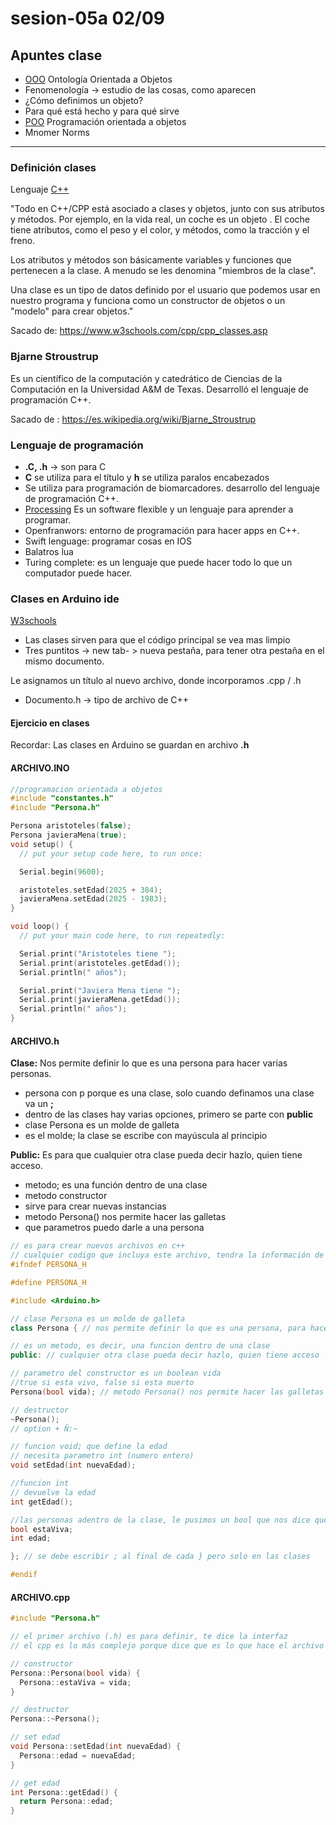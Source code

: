 # sesion-05a 02/09

## Apuntes clase

- [OOO](https://en.wikipedia.org/wiki/Object-oriented_ontology) Ontología Orientada a Objetos
- Fenomenología -> estudio de las cosas, como aparecen
- ¿Cómo definimos un objeto?
- Para qué está hecho y para qué sirve
- [POO](https://es.wikipedia.org/wiki/Programaci%C3%B3n_orientada_a_objetos) Programación orientada a objetos
- Mnomer Norms

---

### Definición clases

Lenguaje [C++](https://es.wikipedia.org/wiki/C%2B%2B)

"Todo en C++/CPP está asociado a clases y objetos, junto con sus atributos y métodos. Por ejemplo, en la vida real, un coche es un objeto . El coche tiene atributos, como el peso y el color, y métodos, como la tracción y el freno.

Los atributos y métodos son básicamente variables y funciones que pertenecen a la clase. A menudo se les denomina "miembros de la clase".

Una clase es un tipo de datos definido por el usuario que podemos usar en nuestro programa y funciona como un constructor de objetos o un "modelo" para crear objetos."

Sacado de: <https://www.w3schools.com/cpp/cpp_classes.asp>

### Bjarne Stroustrup

Es un científico de la computación y catedrático de Ciencias de la Computación en la Universidad A&M de Texas.  Desarrolló el lenguaje de programación C++.

Sacado de : <https://es.wikipedia.org/wiki/Bjarne_Stroustrup>

### Lenguaje de programación

- **.C, .h** -> son para C
- **C** se utiliza para  el título y **h** se  utiliza paralos encabezados
- Se utiliza para programación de biomarcadores.
  desarrollo del lenguaje de programación C++.
- [Processing](https://processing.org/) Es un software flexible y un lenguaje para aprender a programar.
- Openfranwors: entorno de programación para hacer apps en C++.
- Swift lenguage: programar cosas en IOS
- Balatros lua
- Turing complete: es un lenguaje que puede hacer todo lo que un computador puede hacer.

### Clases en Arduino ide

[W3schools](https://www.w3schools.com/cpp/cpp_classes.asp)

- Las clases sirven para que el código principal se vea mas limpio
- Tres puntitos -> new tab- > nueva pestaña, para tener otra pestaña en el mismo documento.

Le asignamos un título al nuevo archivo, donde incorporamos .cpp / .h

- Documento.h -> tipo de archivo de C++

#### Ejercicio en clases

Recordar: Las clases en Arduino se guardan en archivo **.h**

#### ARCHIVO.INO

```cpp
//programacion orientada a objetos
#include "constantes.h"
#include "Persona.h"

Persona aristoteles(false);
Persona javieraMena(true);
void setup() {
  // put your setup code here, to run once:

  Serial.begin(9600);

  aristoteles.setEdad(2025 + 384);
  javieraMena.setEdad(2025 - 1983);
}

void loop() {
  // put your main code here, to run repeatedly:

  Serial.print("Aristoteles tiene ");
  Serial.print(aristoteles.getEdad());
  Serial.println(" años");

  Serial.print("Javiera Mena tiene ");
  Serial.print(javieraMena.getEdad());
  Serial.println(" años");
}
```

#### ARCHIVO.h

**Clase:** Nos permite definir lo que es una persona para hacer varias personas.

- persona con p porque es una clase, solo cuando definamos una clase va un **;**
- dentro de las clases hay varias opciones, primero se parte con **public**
- clase Persona es un molde de galleta
- es el molde; la clase se escribe con mayúscula al principio

**Public:** Es para que cualquier otra clase pueda decir hazlo, quien tiene acceso.

- metodo; es una función dentro de una clase
- metodo constructor
- sirve para crear nuevas instancias
- metodo Persona() nos permite hacer las galletas
- que parametros puedo darle a una persona

```cpp
// es para crear nuevos archivos en c++
// cualquier codigo que incluya este archivo, tendra la información de este archivo
#ifndef PERSONA_H

#define PERSONA_H

#include <Arduino.h>

// clase Persona es un molde de galleta 
class Persona { // nos permite definir lo que es una persona, para hacer varias personas

// es un metodo, es decir, una funcion dentro de una clase
public: // cualquier otra clase pueda decir hazlo, quien tiene acceso

// parametro del constructor es un boolean vida 
//true si esta vivo, false si esta muerto 
Persona(bool vida); // metodo Persona() nos permite hacer las galletas

// destructor
~Persona();
// option + Ñ:~ 

// funcion void; que define la edad 
// necesita parametro int (numero entero)
void setEdad(int nuevaEdad);

//funcion int
// devuelve la edad
int getEdad();

//las personas adentro de la clase, le pusimos un bool que nos dice que está vivo y un int que nos indica la edad
bool estaViva;
int edad;

}; // se debe escribir ; al final de cada } pero solo en las clases

#endif
```

#### ARCHIVO.cpp

```cpp
#include "Persona.h"

// el primer archivo (.h) es para definir, te dice la interfaz
// el cpp es lo más complejo porque dice que es lo que hace el archivo

// constructor
Persona::Persona(bool vida) {
  Persona::estaViva = vida;
}

// destructor
Persona::~Persona();

// set edad
void Persona::setEdad(int nuevaEdad) {
  Persona::edad = nuevaEdad;
}

// get edad
int Persona::getEdad() {
  return Persona::edad;
}
